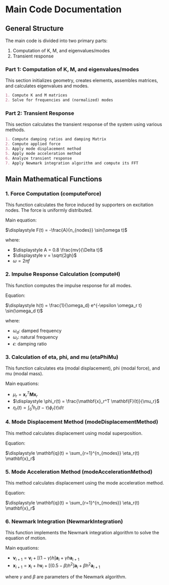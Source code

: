 # Main Code Documentation

## General Structure

The main code is divided into two primary parts:

1. Computation of K, M, and eigenvalues/modes
2. Transient response

### Part 1: Computation of K, M, and eigenvalues/modes

This section initializes geometry, creates elements, assembles matrices, and calculates eigenvalues and modes.

```markdown
1. Compute K and M matrices
2. Solve for frequencies and (normalized) modes
```

### Part 2: Transient Response

This section calculates the transient response of the system using various methods.

```markdown
1. Compute damping ratios and damping Matrix
2. Compute applied force
3. Apply mode displacement method
5. Apply mode acceleration method
6. Analyze transient response
7. Apply Newmark integration algorithm and compute its FFT
```

## Main Mathematical Functions

### 1. Force Computation (computeForce)

This function calculates the force induced by supporters on excitation nodes. The force is uniformly distributed.

Main equation:

$\displaystyle F(t) = -\frac{A}{n_{nodes}} \sin(\omega t)$

where:
- $\displaystyle A = 0.8 \frac{mv}{\Delta t}$
- $\displaystyle v = \sqrt{2gh}$
- $\displaystyle \omega = 2\pi f$

### 2. Impulse Response Calculation (computeH)

This function computes the impulse response for all modes.

Equation:

$\displaystyle h(t) = \frac{1}{\omega_d} e^{-\epsilon \omega_r t} \sin(\omega_d t)$

where:
- $\displaystyle \omega_d$: damped frequency
- $\displaystyle \omega_r$: natural frequency
- $\displaystyle \epsilon$: damping ratio

### 3. Calculation of eta, phi, and mu (etaPhiMu)

This function calculates eta (modal displacement), phi (modal force), and mu (modal mass).

Main equations:
- $\displaystyle \mu_r = \mathbf{x}_r^T \mathbf{M} \mathbf{x}_r$
- $\displaystyle \phi_r(t) = \frac{\mathbf{x}_r^T \mathbf{F}(t)}{\mu_r}$
- $\displaystyle \eta_r(t) = \int_0^t h_r(t-\tau) \phi_r(\tau) d\tau$

### 4. Mode Displacement Method (modeDisplacementMethod)

This method calculates displacement using modal superposition.

Equation:

$\displaystyle \mathbf{q}(t) = \sum_{r=1}^{n_{modes}} \eta_r(t) \mathbf{x}_r$

### 5. Mode Acceleration Method (modeAccelerationMethod)

This method calculates displacement using the mode acceleration method.

Equation:

$\displaystyle \mathbf{q}(t) = \sum_{r=1}^{n_{modes}} \eta_r(t) \mathbf{x}_r$

### 6. Newmark Integration (NewmarkIntegration)

This function implements the Newmark integration algorithm to solve the equation of motion.

Main equations:

- $\displaystyle \mathbf{v}_{i+1} = \mathbf{v}_i + [(1-\gamma)h]\mathbf{a}_i + \gamma h \mathbf{a}_{i+1}$
- $\displaystyle \mathbf{x}_{i+1} = \mathbf{x}_i + h\mathbf{v}_i + [(0.5-\beta)h^2]\mathbf{a}_i + \beta h^2 \mathbf{a}_{i+1}$

where $\gamma$ and $\beta$ are parameters of the Newmark algorithm.
